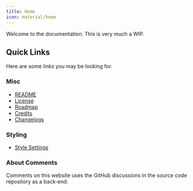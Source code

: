 ```yaml
---
title: Home
icon: material/home
---
```


Welcome to the documentation. This is very much a WIP.

## Quick Links
Here are some links you may be looking for.

### Misc
- [README](./README/index.md)
- [License](./README/license.md)
- [Roadmap](./README/roadmap.md)
- [Credits](./credits/index.md)
- [Changelogs](./changelogs/index.md)

### Styling
- [Style Settings](./Styling/Style-Settings/index.md)

### About Comments
Comments on this website uses the GitHub discussions in the source code repository as a back-end.